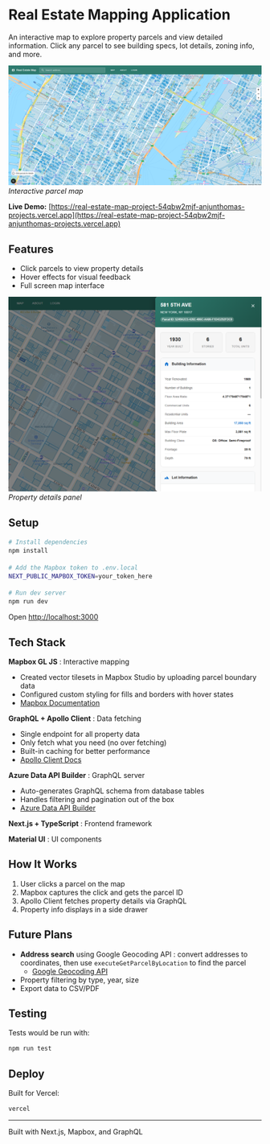 # Real Estate Mapping Application

An interactive map to explore property parcels and view detailed information. Click any parcel to see building specs, lot details, zoning info, and more.

![Main View](my-app/public/screenshots/RealEstateHomePage.png)
*Interactive parcel map*

**Live Demo:** [https://real-estate-map-project-54qbw2mjf-anjunthomas-projects.vercel.app](https://real-estate-map-project-54qbw2mjf-anjunthomas-projects.vercel.app)

## Features

- Click parcels to view property details
- Hover effects for visual feedback
- Full screen map interface

![Property Details](my-app/public/screenshots/SidePanelView.png)
*Property details panel*

## Setup

```bash
# Install dependencies
npm install

# Add the Mapbox token to .env.local
NEXT_PUBLIC_MAPBOX_TOKEN=your_token_here

# Run dev server
npm run dev
```

Open [http://localhost:3000](http://localhost:3000)

## Tech Stack

**Mapbox GL JS** : Interactive mapping
- Created vector tilesets in Mapbox Studio by uploading parcel boundary data
- Configured custom styling for fills and borders with hover states
- [Mapbox Documentation](https://docs.mapbox.com/mapbox-gl-js/)

**GraphQL + Apollo Client**  : Data fetching
- Single endpoint for all property data
- Only fetch what you need (no over fetching)
- Built-in caching for better performance
- [Apollo Client Docs](https://www.apollographql.com/docs/react/)

**Azure Data API Builder** : GraphQL server
- Auto-generates GraphQL schema from database tables
- Handles filtering and pagination out of the box
- [Azure Data API Builder](https://learn.microsoft.com/en-us/azure/data-api-builder/)

**Next.js + TypeScript** : Frontend framework

**Material UI** : UI components

## How It Works

1. User clicks a parcel on the map
2. Mapbox captures the click and gets the parcel ID
3. Apollo Client fetches property details via GraphQL
4. Property info displays in a side drawer

## Future Plans

- **Address search** using Google Geocoding API : convert addresses to coordinates, then use `executeGetParcelByLocation` to find the parcel
  - [Google Geocoding API](https://developers.google.com/maps/documentation/geocoding)
- Property filtering by type, year, size
- Export data to CSV/PDF

## Testing

Tests would be run with:
```bash
npm run test
```

## Deploy

Built for Vercel:
```bash
vercel
```

---

Built with Next.js, Mapbox, and GraphQL
